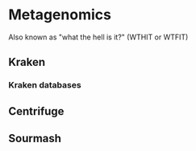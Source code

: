# Metagenomics

Also known as "what the hell is it?" (WTHIT or WTFIT)

## Kraken

### Kraken databases


## Centrifuge


## Sourmash
